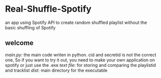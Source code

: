 # Real-Shuffle-Spotify
an app using Spotify API to create random shuffled playlist without the basic shuffling of Spotify
## welcome
*main.py*: the main code writen in python. cid and secretid is not the correct one, So if you want to try it out, you need to make your own application on spotify or just use the .exe
*text file*: for storing and comparing the playlistid and tracklist
*dist*: main directory for the executable
